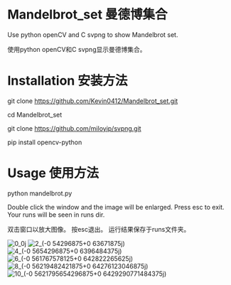 # Mandelbrot_set 曼德博集合
Use python openCV and C svpng to show Mandelbrot set.

使用python openCV和C svpng显示曼德博集合。

# Installation 安装方法
git clone https://github.com/Kevin0412/Mandelbrot_set.git

cd Mandelbrot_set

git clone https://github.com/miloyip/svpng.git

pip install opencv-python


# Usage 使用方法
python mandelbrot.py

Double click the window and the image will be enlarged.
Press esc to exit.
Your runs will be seen in runs dir.

双击窗口以放大图像。
按esc退出。
运行结果保存于runs文件夹。

![0_0j](https://user-images.githubusercontent.com/45508696/207787809-d1ef3cc8-73a4-4895-9aaf-9d49ed8b0695.png)
![2_(-0 54296875+0 63671875j)](https://user-images.githubusercontent.com/45508696/207788030-20efe941-cffa-46ca-8946-8ee8a243f8eb.png)
![4_(-0 5654296875+0 6396484375j)](https://user-images.githubusercontent.com/45508696/207788071-e1bc4581-84fa-40d4-bb89-922396b9b0be.png)
![6_(-0 561767578125+0 642822265625j)](https://user-images.githubusercontent.com/45508696/207788105-a631bb3f-6125-4aa8-a65c-620510b04fa3.png)
![8_(-0 56219482421875+0 64276123046875j)](https://user-images.githubusercontent.com/45508696/207788132-ff255d13-5021-4ac7-a29f-345549534969.png)
![10_(-0 5621795654296875+0 6429290771484375j)](https://user-images.githubusercontent.com/45508696/207788218-8d33caad-6826-44e4-b09a-f14f473615c0.png)

